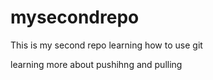# mysecondrepo
This is my second repo learning how to use git

learning more about pushihng and pulling 